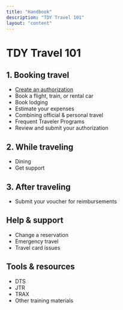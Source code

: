 ```yaml
---
title: "Handbook"
description: "TDY Travel 101"
layout: "content"
---
```


# TDY Travel 101

## 1. Booking travel

- [Create an authorization](../create-authorization/)
- Book a flight, train, or rental car
- Book lodging
- Estimate your expenses  
- Combining official & personal travel
- Frequent Traveler Programs 
- Review and submit your authorization


## 2. While traveling

- Dining 
- Get support


## 3. After traveling

- Submit your voucher for reimbursements


## Help & support 

- Change a reservation
- Emergency travel
- Travel card issues


## Tools & resources
- DTS
- JTR
- TRAX
- Other training materials
